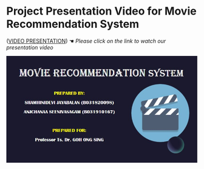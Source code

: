 # Project Presentation Video for Movie Recommendation System
([VIDEO PRESENTATION](https://drive.google.com/file/d/1idKvVqam5pdOVHwGQ4JnakNtIbJ3NOiB/view?usp=sharing))
 ☚ _Please click on the link to watch our presentation video_ 

![s](https://github.com/Sham0106/Movie-Recommendation-System-Project-using-ML/blob/main/Project%20Report/img/video.JPG)

